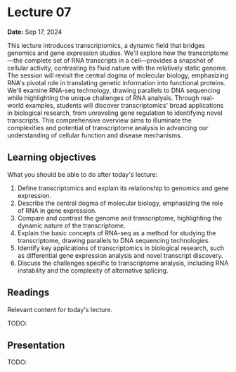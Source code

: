 # Lecture 07

**Date:** Sep 17, 2024

This lecture introduces transcriptomics, a dynamic field that bridges genomics and gene expression studies. We'll explore how the transcriptome—the complete set of RNA transcripts in a cell—provides a snapshot of cellular activity, contrasting its fluid nature with the relatively static genome. The session will revisit the central dogma of molecular biology, emphasizing RNA's pivotal role in translating genetic information into functional proteins. We'll examine RNA-seq technology, drawing parallels to DNA sequencing while highlighting the unique challenges of RNA analysis. Through real-world examples, students will discover transcriptomics' broad applications in biological research, from unraveling gene regulation to identifying novel transcripts. This comprehensive overview aims to illuminate the complexities and potential of transcriptome analysis in advancing our understanding of cellular function and disease mechanisms.

## Learning objectives

What you should be able to do after today's lecture:

1.  Define transcriptomics and explain its relationship to genomics and gene expression.
2.  Describe the central dogma of molecular biology, emphasizing the role of RNA in gene expression.
3.  Compare and contrast the genome and transcriptome, highlighting the dynamic nature of the transcriptome.
4.  Explain the basic concepts of RNA-seq as a method for studying the transcriptome, drawing parallels to DNA sequencing technologies.
5.  Identify key applications of transcriptomics in biological research, such as differential gene expression analysis and novel transcript discovery.
6.  Discuss the challenges specific to transcriptome analysis, including RNA instability and the complexity of alternative splicing.

## Readings

Relevant content for today's lecture.

TODO:

## Presentation

TODO:
